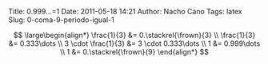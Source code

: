 Title: 0.999...=1
Date: 2011-05-18 14:21
Author: Nacho Cano
Tags: latex
Slug: 0-coma-9-periodo-igual-1

$$
\large\begin{align*}
\frac{1}{3} &= 0.\stackrel{\frown}{3} \\
\frac{1}{3} &= 0.333\dots \\
3 \cdot \frac{1}{3} &= 3 \cdot 0.333\dots \\
1 &= 0.999\dots \\
1 &= 0.\stackrel{\frown}{9}
\end{align*}
$$
